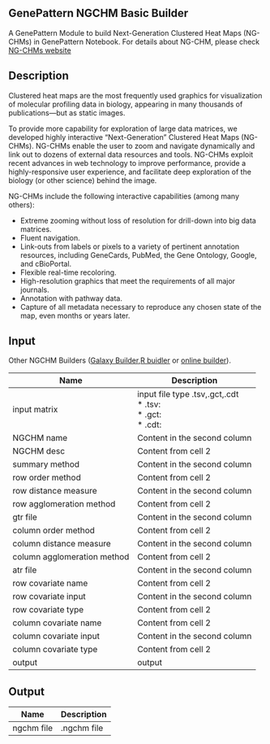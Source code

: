 ## GenePattern NGCHM Basic Builder
A GenePattern Module to build Next-Generation Clustered Heat Maps (NG-CHMs) in GenePattern Notebook.
For details about NG-CHM, please check [NG-CHMs website](http://www.ngchm.net/)

## Description
Clustered heat maps are the most frequently used graphics for visualization of molecular profiling data in biology, appearing in many thousands of publications—but as static images.

To provide more capability for exploration of large data matrices, we developed highly interactive “Next-Generation” Clustered Heat Maps (NG-CHMs). NG-CHMs enable the user to zoom and navigate dynamically and link out to dozens of external data resources and tools. NG-CHMs exploit recent advances in web technology to improve performance, provide a highly-responsive user experience, and facilitate deep exploration of the biology (or other science) behind the image.

NG-CHMs include the following interactive capabilities (among many others):

* Extreme zooming without loss of resolution for drill-down into big data matrices.
* Fluent navigation.
* Link-outs from labels or pixels to a variety of pertinent annotation resources, including GeneCards, PubMed, the Gene Ontology, Google, and cBioPortal.
* Flexible real-time recoloring.
* High-resolution graphics that meet the requirements of all major journals.
* Annotation with pathway data.
* Capture of all metadata necessary to reproduce any chosen state of the map, even months or years later.

## Input
 Other NGCHM Builders ([Galaxy Builder](https://github.com/MD-Anderson-Bioinformatics/NG-CHM_Galaxy),[R buidler](https://github.com/MD-Anderson-Bioinformatics/NGCHM-R) or [online builder](http://build.ngchm.net/NGCHM-web-builder/)).

Name | Description
------------ | -------------
input matrix | input file type .tsv,.gct,.cdt<br>* .tsv:<br>* .gct:<br>* .cdt:
NGCHM name | Content in the second column
NGCHM desc | Content from cell 2
summary method | Content in the second column
row order method | Content from cell 2
row distance measure | Content in the second column
row agglomeration method | Content from cell 2
gtr file | Content in the second column
column order method | Content from cell 2
column distance measure | Content in the second column
column agglomeration method | Content from cell 2
atr file | Content in the second column
row covariate name | Content from cell 2
row covariate input | Content in the second column
row covariate type | Content from cell 2
column covariate name | Content from cell 2
column covariate input | Content in the second column
column covariate type | Content from cell 2
output | output


## Output
Name | Description
------------ | -------------
ngchm file | .ngchm file


